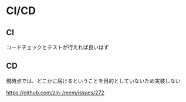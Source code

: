 # CI/CD

## CI

コードチェックとテストが行えれば良いはず

## CD

現時点では、どこかに届けるということを目的としていないため実装しない

https://github.com/zin-/mem/issues/272